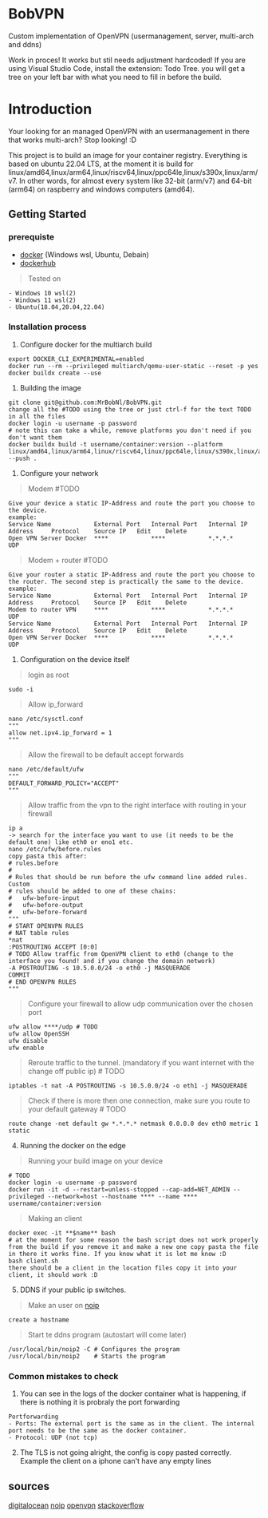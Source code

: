 # BobVPN
Custom implementation of OpenVPN (usermanagement, server, multi-arch and ddns)

Work in proces! It works but stil needs adjustment hardcoded!
If you are using Visual Studio Code, install the extension: Todo Tree. you will get a tree on your left bar with what you need to fill in before the build.

# Introduction
Your looking for an managed OpenVPN with an usermanagement in there that works multi-arch? Stop looking! :D

This project is to build an image for your container registry. Everything is based on ubuntu 22.04 LTS, at the moment it is build for linux/amd64,linux/arm64,linux/riscv64,linux/ppc64le,linux/s390x,linux/arm/v7. In other words, for almost every system like 32-bit (arm/v7) and 64-bit (arm64) on raspberry and windows computers (amd64).

## Getting Started
### prerequiste
- [docker](docker.com) (Windows wsl, Ubuntu, Debain)
- [dockerhub](hub.docker.com)
> Tested on
```
- Windows 10 wsl(2)
- Windows 11 wsl(2)
- Ubuntu(18.04,20.04,22.04)
```

### Installation process
1. Configure docker for the multiarch build
```
export DOCKER_CLI_EXPERIMENTAL=enabled
docker run --rm --privileged multiarch/qemu-user-static --reset -p yes
docker buildx create --use
```
1. Building the image
```
git clone git@github.com:MrBobNl/BobVPN.git
change all the #TODO using the tree or just ctrl-f for the text TODO in all the files
docker login -u username -p password
# note this can take a while, remove platforms you don't need if you don't want them
docker buildx build -t username/container:version --platform linux/amd64,linux/arm64,linux/riscv64,linux/ppc64le,linux/s390x,linux/arm/v7 --push .
```
1. Configure your network
> Modem #TODO
```
Give your device a static IP-Address and route the port you choose to the device.
example: 
Service Name	        External Port	Internal Port	Internal IP Address	    Protocol	Source IP	Edit	Delete
Open VPN Server Docker	****	        ****            *.*.*.*         	    UDP			
```
> Modem + router #TODO
```
Give your router a static IP-Address and route the port you choose to the router. The second step is practically the same to the device.
example: 
Service Name	        External Port	Internal Port	Internal IP Address	    Protocol	Source IP	Edit	Delete
Modem to router VPN 	****	        ****            *.*.*.*         	    UDP			
Service Name	        External Port	Internal Port	Internal IP Address	    Protocol	Source IP	Edit	Delete
Open VPN Server Docker	****	        ****            *.*.*.*         	    UDP		
```
1. Configuration on the device itself
> login as root
```
sudo -i
```
> Allow ip_forward
```
nano /etc/sysctl.conf
"""
allow net.ipv4.ip_forward = 1
"""
```
> Allow the firewall to be default accept forwards
```
nano /etc/default/ufw
"""
DEFAULT_FORWARD_POLICY="ACCEPT"
"""
```
> Allow traffic from the vpn to the right interface with routing in your firewall
```
ip a
-> search for the interface you want to use (it needs to be the default one) like eth0 or eno1 etc.
nano /etc/ufw/before.rules
copy pasta this after:
# rules.before
#
# Rules that should be run before the ufw command line added rules. Custom
# rules should be added to one of these chains:
#   ufw-before-input
#   ufw-before-output
#   ufw-before-forward
"""
# START OPENVPN RULES
# NAT table rules
*nat
:POSTROUTING ACCEPT [0:0]
# TODO Allow traffic from OpenVPN client to eth0 (change to the interface you found! and if you change the domain network)
-A POSTROUTING -s 10.5.0.0/24 -o eth0 -j MASQUERADE
COMMIT
# END OPENVPN RULES
"""
```
> Configure your firewall to allow udp communication over the chosen port
```
ufw allow ****/udp # TODO
ufw allow OpenSSH
ufw disable
ufw enable
```
> Reroute traffic to the tunnel. (mandatory if you want internet with the change off public ip) # TODO
```
iptables -t nat -A POSTROUTING -s 10.5.0.0/24 -o eth1 -j MASQUERADE
```
> Check if there is more then one connection, make sure you route to your default gateway # TODO
```
route change -net default gw *.*.*.* netmask 0.0.0.0 dev eth0 metric 1 static
```
4. Running the docker on the edge
> Running your build image on your device
```
# TODO
docker login -u username -p password
docker run -it -d --restart=unless-stopped --cap-add=NET_ADMIN --privileged --network=host --hostname **** --name **** username/container:version
```
> Making an client
```
docker exec -it **$name** bash
# at the moment for some reason the bash script does not work properly from the build if you remove it and make a new one copy pasta the file in there it works fine. If you know what it is let me know :D
bash client.sh
there should be a client in the location files copy it into your client, it should work :D
```
5. DDNS if your public ip switches.
> Make an user on [noip](noip.com)
```
create a hostname
```
> Start te ddns program (autostart will come later)
```
/usr/local/bin/noip2 -C # Configures the program
/usr/local/bin/noip2    # Starts the program
```
### Common mistakes to check
1. You can see in the logs of the docker container what is happening, if there is nothing it is probraly the port forwarding
```
Portforwarding
- Ports: The external port is the same as in the client. The internal port needs to be the same as the docker container.
- Protocol: UDP (not tcp)
```
2. The TLS is not going alright, the config is copy pasted correctly.
Example the client on a iphone can't have any empty lines

## sources
[digitalocean](www.digitalocean.com)
[noip](noip.com)
[openvpn](openvpn.net)
[stackoverflow](https://stackoverflow.com/questions/59451531/how-to-create-tun-interface-inside-docker-container-image)
